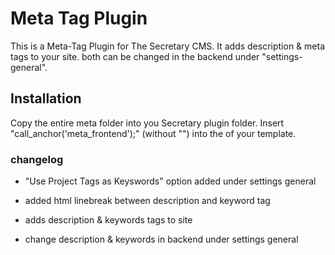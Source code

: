 # Meta Tag Plugin

This is a Meta-Tag Plugin for The Secretary CMS. It adds description & meta tags to your site. both can be changed in the backend under "settings-general".


## Installation

Copy the entire meta folder into you Secretary plugin folder. Insert "call_anchor('meta_frontend');" (without "") into the <head> of your template.

### changelog

- "Use Project Tags as Keyswords" option added under settings general
- added html linebreak between description and keyword tag

- adds description & keywords tags to site
- change description & keywords in backend under settings general